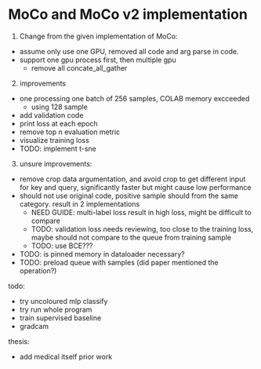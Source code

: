 # MoCo and MoCo v2 implementation

1. Change from the given implementation of MoCo:
  - assume only use one GPU, removed all code and arg parse in code.
  - support one gpu process first, then multiple gpu
    - remove all concate_all_gather
2. improvements
  - one processing one batch of 256 samples, COLAB memory excceeded
    - using 128 sample
  - add validation code
  - print loss at each epoch
  - remove top n evaluation metric
  - visualize training loss
  - TODO: implement t-sne
3. unsure improvements:
  - remove crop data argumentation, and avoid crop to get different input for key and query, significantly faster but might cause low performance
  - should not use original code, positive sample should from the same category. result in 2 implementations
    - NEED GUIDE: multi-label loss result in high loss, might be difficult to compare
    - TODO: validation loss needs reviewing, too close to the training loss, maybe should not compare to the queue from training sample 
    - TODO: use BCE???
  - TODO: is pinned memory in dataloader necessary?
  - TODO: preload queue with samples (did paper mentioned the operation?)

todo:
- try uncoloured mlp classify
- try run whole program
- train supervised baseline
- gradcam


thesis:
- add medical itself prior work


